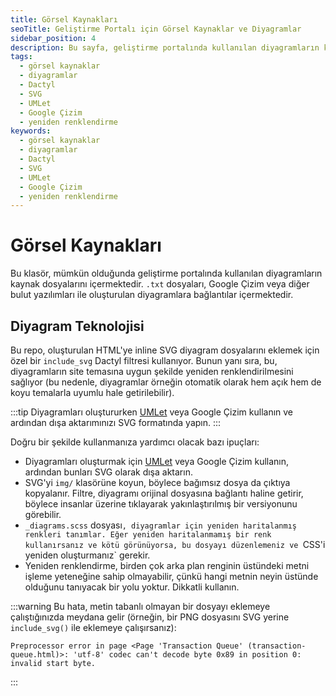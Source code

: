 ```yaml
---
title: Görsel Kaynakları
seoTitle: Geliştirme Portalı için Görsel Kaynaklar ve Diyagramlar
sidebar_position: 4
description: Bu sayfa, geliştirme portalında kullanılan diyagramların kaynak dosyalarını ve bu diyagramların nasıl kullanılacağına dair ipuçlarını içermektedir. Özel Dactyl filtreleri ile diyagramların optimal şekilde yönetimi sağlanmaktadır.
tags: 
  - görsel kaynaklar
  - diyagramlar
  - Dactyl
  - SVG
  - UMLet
  - Google Çizim
  - yeniden renklendirme
keywords: 
  - görsel kaynaklar
  - diyagramlar
  - Dactyl
  - SVG
  - UMLet
  - Google Çizim
  - yeniden renklendirme
---
```


# Görsel Kaynakları

Bu klasör, mümkün olduğunda geliştirme portalında kullanılan diyagramların kaynak dosyalarını içermektedir. `.txt` dosyaları, Google Çizim veya diğer bulut yazılımları ile oluşturulan diyagramlara bağlantılar içermektedir.

## Diyagram Teknolojisi

Bu repo, oluşturulan HTML'ye inline SVG diyagram dosyalarını eklemek için özel bir `include_svg` Dactyl filtresi kullanıyor. Bunun yanı sıra, bu, diyagramların site temasına uygun şekilde yeniden renklendirilmesini sağlıyor (bu nedenle, diyagramlar örneğin otomatik olarak hem açık hem de koyu temalarla uyumlu hale getirilebilir).

:::tip
Diyagramları oluştururken [UMLet](http://umlet.com/) veya Google Çizim kullanın ve ardından dışa aktarımınızı SVG formatında yapın.
:::

Doğru bir şekilde kullanmanıza yardımcı olacak bazı ipuçları:

- Diyagramları oluşturmak için [UMLet](http://umlet.com/) veya Google Çizim kullanın, ardından bunları SVG olarak dışa aktarın.
- SVG'yi `img/` klasörüne koyun, böylece bağımsız dosya da çıktıya kopyalanır. Filtre, diyagramı orijinal dosyasına bağlantı haline getirir, böylece insanlar üzerine tıklayarak yakınlaştırılmış bir versiyonunu görebilir.
- `_diagrams.scss` dosyası`, diyagramlar için yeniden haritalanmış renkleri tanımlar. Eğer yeniden haritalanmamış bir renk kullanırsanız ve kötü görünüyorsa, bu dosyayı düzenlemeniz ve `CSS'i yeniden oluşturmanız` gerekir.
- Yeniden renklendirme, birden çok arka plan renginin üstündeki metni işleme yeteneğine sahip olmayabilir, çünkü hangi metnin neyin üstünde olduğunu tanıyacak bir yolu yoktur. Dikkatli kullanın.

:::warning
Bu hata, metin tabanlı olmayan bir dosyayı eklemeye çalıştığınızda meydana gelir (örneğin, bir PNG dosyasını SVG yerine `include_svg()` ile eklemeye çalışırsanız):
```
Preprocessor error in page <Page 'Transaction Queue' (transaction-queue.html)>: 'utf-8' codec can't decode byte 0x89 in position 0: invalid start byte.
```
:::
